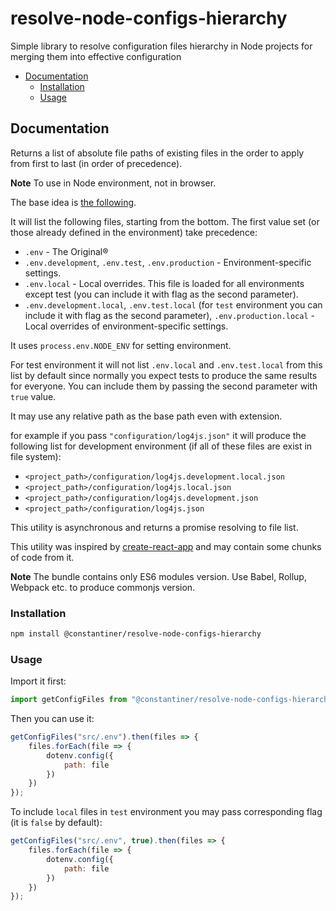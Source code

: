 # resolve-node-configs-hierarchy<!-- omit in toc -->

Simple library to resolve configuration files hierarchy in Node projects for merging them into effective configuration

- [Documentation](#documentation)
	- [Installation](#installation)
	- [Usage](#usage)

## Documentation

Returns a list of absolute file paths of existing files in the order to apply from first to last (in order of precedence).

**Note** To use in Node environment, not in browser.

The base idea is [the following](https://github.com/bkeepers/dotenv#what-other-env-files-can-i-use).

It will list the following files, starting from the bottom. The first value set (or those already defined in the environment) take precedence:

* `.env` - The Original®
* `.env.development`, `.env.test`, `.env.production` - Environment-specific settings.
* `.env.local` - Local overrides. This file is loaded for all environments except test (you can include it with flag as the second parameter).
* `.env.development.local`, `.env.test.local` (for `test` environment you can include it with flag as the second parameter), `.env.production.local` - Local overrides of environment-specific settings.

It uses `process.env.NODE_ENV` for setting environment.

For test environment it will not list `.env.local` and `.env.test.local` from this list by default since normally you expect tests to produce the same results for everyone. You can include them by passing the second parameter with `true` value.

It may use any relative path as the base path even with extension.

for example if you pass `"configuration/log4js.json"` it will produce the following list for development environment (if all of these files are exist in file system):

* `<project_path>/configuration/log4js.development.local.json`
* `<project_path>/configuration/log4js.local.json`
* `<project_path>/configuration/log4js.development.json`
* `<project_path>/configuration/log4js.json`

This utility is asynchronous and returns a promise resolving to file list.

This utility was inspired by [create-react-app](https://github.com/facebook/create-react-app) and may contain some chunks of code from it.

**Note** The bundle contains only ES6 modules version. Use Babel, Rollup, Webpack etc. to produce commonjs version.

### Installation

```bash
npm install @constantiner/resolve-node-configs-hierarchy
```

### Usage

Import it first:

```JavaScript
import getConfigFiles from "@constantiner/resolve-node-configs-hierarchy";
```

Then you can use it:

```JavaScript
getConfigFiles("src/.env").then(files => {
	files.forEach(file => {
		dotenv.config({
			path: file
		})
	})
});
```

To include `local` files in `test` environment you may pass corresponding flag (it is `false` by default):

```JavaScript
getConfigFiles("src/.env", true).then(files => {
	files.forEach(file => {
		dotenv.config({
			path: file
		})
	})
});
```

